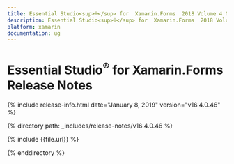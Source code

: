 ```yaml
---
title: Essential Studio<sup>®</sup> for  Xamarin.Forms  2018 Volume 4 NuGet package release  Release Notes  
description: Essential Studio<sup>®</sup> for  Xamarin.Forms  2018 Volume 4 NuGet package release  Release Notes  
platform: xamarin
documentation: ug
---
```


# Essential Studio<sup>®</sup> for  Xamarin.Forms  Release Notes  

{% include release-info.html date="January 8, 2019"  version="v16.4.0.46" %} 


{% directory path: _includes/release-notes/v16.4.0.46 %}

{% include {{file.url}} %}

{% enddirectory %}
